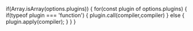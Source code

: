 if(Array.isArray(options.plugins)) {
    for(const plugin of options.plugins) {
        if(typeof plugin === 'function') {
            plugin.call(compiler,compiler)
        } else {
            plugin.apply(compiler);
        }
    }
}